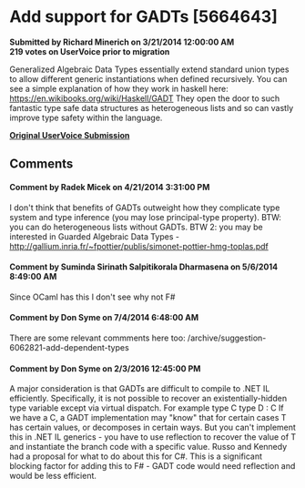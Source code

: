 # Add support for GADTs [5664643] #

**Submitted by Richard Minerich on 3/21/2014 12:00:00 AM**  
**219 votes on UserVoice prior to migration**  

Generalized Algebraic Data Types essentially extend standard union types to allow different generic instantiations when defined recursively.
You can see a simple explanation of how they work in haskell here: https://en.wikibooks.org/wiki/Haskell/GADT
They open the door to such fantastic type safe data structures as heterogeneous lists and so can vastly improve type safety within the language.



**[Original UserVoice Submission](https://fslang.uservoice.com/forums/245727-f-language/suggestions/5664643)**


## Comments ##


#### Comment by Radek Micek on 4/21/2014 3:31:00 PM ####
I don't think that benefits of GADTs outweight how they complicate type system and type inference (you may lose principal-type property).
BTW: you can do heterogeneous lists without GADTs.
BTW 2: you may be interested in Guarded Algebraic Data Types - http://gallium.inria.fr/~fpottier/publis/simonet-pottier-hmg-toplas.pdf


#### Comment by Suminda Sirinath Salpitikorala Dharmasena on 5/6/2014 8:49:00 AM ####
Since OCaml has this I don't see why not F#


#### Comment by Don Syme on 7/4/2014 6:48:00 AM ####
There are some relevant commments here too: /archive/suggestion-6062821-add-dependent-types


#### Comment by Don Syme on 2/3/2016 12:45:00 PM ####
A major consideration is that GADTs are difficult to compile to .NET IL efficiently. Specifically, it is not possible to recover an existentially-hidden type variable except via virtual dispatch. For example
type C
type D<T> : C
If we have a C, a GADT implementation may "know" that for certain cases T has certain values, or decomposes in certain ways. But you can't implement this in .NET IL generics - you have to use reflection to recover the value of T and instantiate the branch code with a specific value. Russo and Kennedy had a proposal for what to do about this for C#.
This is a significant blocking factor for adding this to F# - GADT code would need reflection and would be less efficient.

